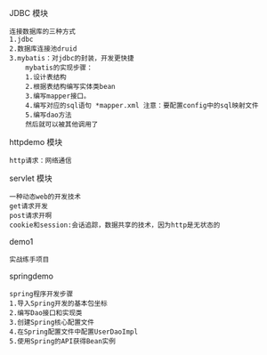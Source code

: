 JDBC 模块

    连接数据库的三种方式
    1.jdbc
    2.数据库连接池druid
    3.mybatis：对jdbc的封装，开发更快捷
        mybatis的实现步骤：
        1.设计表结构
        2.根据表结构编写实体类bean
        3.编写mapper接口。
        4.编写对应的sql语句 *mapper.xml 注意：要配置config中的sql映射文件
        5.编写dao方法
        然后就可以被其他调用了
        



httpdemo 模块

    http请求：网络通信

servlet 模块

    一种动态web的开发技术
    get请求开发
    post请求开啊
    cookie和session:会话追踪，数据共享的技术，因为http是无状态的  

demo1

    实战练手项目


springdemo
    
    spring程序开发步骤
    1.导入Spring开发的基本包坐标
    2.编写Dao接口和实现类
    3.创建Spring核心配置文件
    4.在Spring配置文件中配置UserDaoImpl
    5.使用Spring的API获得Bean实例

